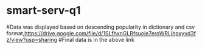 # smart-serv-q1
#Data was displayed based on descending popularity in dictionary and csv format,https://drive.google.com/file/d/1SLfhxnGLRfsuoje7eroWRLjhpxyvd3fz/view?usp=sharing
#Final data is in the above link

